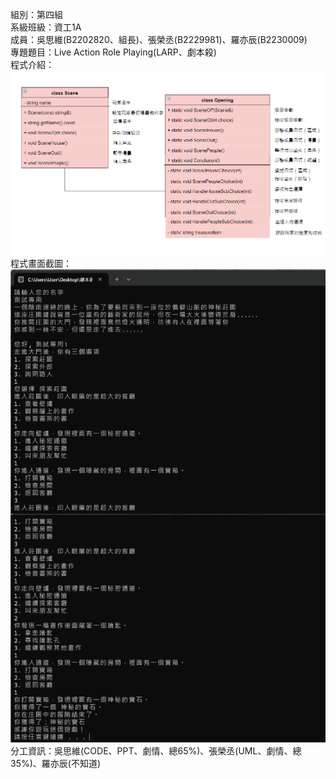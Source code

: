 組別：第四組  
系級班級：資工1A  
成員：吳思維(B2202820、組長)、張榮丞(B2229981)、羅亦辰(B2230009)  
專題題目：Live Action Role Playing(LARP、劇本殺)  
程式介紹：  
![image](https://github.com/watermelon6969/story/blob/master/%E9%A1%9E%E5%9C%96%E7%AF%84%E6%9C%AC-1%20(1).png)  
程式畫面截圖：  
![image](https://github.com/watermelon6969/story/blob/master/image%20(1).png)  
分工資訊：吳思維(CODE、PPT、劇情、總65%)、張榮丞(UML、劇情、總35%)、羅亦辰(不知道)  
